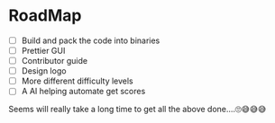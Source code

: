 # RoadMap

- [ ] Build and pack the code into binaries
- [ ] Prettier GUI
- [ ] Contributor guide
- [ ] Design logo
- [ ] More different difficulty levels
- [ ] A AI helping automate get scores

Seems will really take a long time to get all the above done....🙄😅😅😅